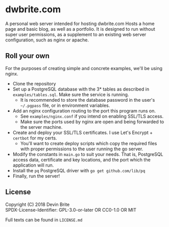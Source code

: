 # dwbrite.com
A personal web server intended for hosting dwbrite.com
Hosts a home page and basic blog, as well as a portfolio.
It is designed to run without super user permissions, 
as a supplement to an existing web server configuration, such as nginx or apache.

## Roll your own
For the purposes of creating simple and concrete examples, we'll be using nginx.

* Clone the repository
* Set up a PostgreSQL database with the 3* tables as described in `examples/tables.sql`.
Make sure the service is running.
  * It is recommended to store the database password in the user's `~/.pgpass` file, or in environment variables.
* Add an nginx configuration routing to the port this program runs on.
  * See `examples/nginx.conf` if you intend on enabling SSL/TLS access.
  * Make sure the ports used by nginx are open and being forwarded to the server machine.
* Create and deploy your SSL/TLS certificates. I use Let's Encrypt + `certbot` for my certs.
  * You'll want to create deploy scripts which copy the required files with proper permissions 
  to the user running the go server.
* Modify the constants in `main.go` to suit your needs. That is, 
  PostgreSQL access data, certificate and key locations, and the port which the application will run.
* Install the `pq` PostgreSQL driver with `go get github.com/lib/pq`
* Finally, run the server!

## License
Copyright (C) 2018 Devin Brite  
SPDX-License-Identifier: GPL-3.0-or-later OR  CC0-1.0 OR MIT

Full texts can be found in `LICENSE.md`